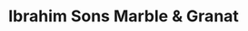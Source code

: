 ---
title: "Ibrahim Sons Marble & Granat"
url: /bahawalpur/ibrahim-sons-marble-and-granat/
shop: houseware
---